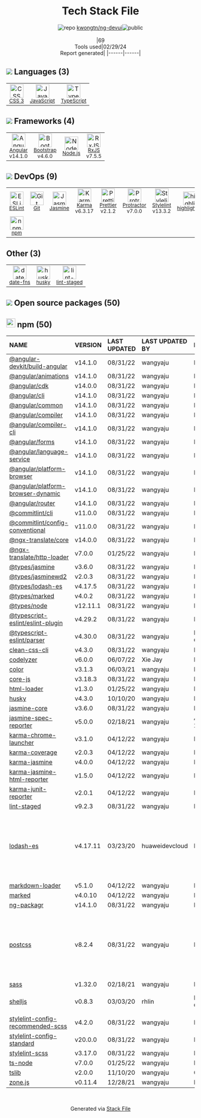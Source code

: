 <!--
&lt;--- Readme.md Snippet without images Start ---&gt;
## Tech Stack
kwongtn/ng-devui is built on the following main stack:

- [JavaScript](https://developer.mozilla.org/en-US/docs/Web/JavaScript) – Languages
- [TypeScript](http://www.typescriptlang.org) – Languages
- [Angular](https://angular.io) – Javascript MVC Frameworks
- [Bootstrap](http://getbootstrap.com/) – Front-End Frameworks
- [Node.js](http://nodejs.org/) – Frameworks (Full Stack)
- [RxJS](http://reactivex.io/rxjs/) – Concurrency Frameworks
- [ESLint](http://eslint.org/) – Code Review
- [Jasmine](http://jasmine.github.io/) – Javascript Testing Framework
- [Karma](http://karma-runner.github.io/) – Browser Testing
- [Prettier](https://prettier.io/) – Code Review
- [Protractor](http://angular.github.io/protractor) – Javascript Testing Framework
- [Stylelint](http://stylelint.io/) – Code Review
- [highlight.js](https://highlightjs.org/) – Text Editor
- [date-fns](https://date-fns.org/) – Javascript Utilities & Libraries

Full tech stack [here](/techstack.md)

&lt;--- Readme.md Snippet without images End ---&gt;

&lt;--- Readme.md Snippet with images Start ---&gt;
## Tech Stack
kwongtn/ng-devui is built on the following main stack:

- <img width='25' height='25' src='https://img.stackshare.io/service/1209/javascript.jpeg' alt='JavaScript'/> [JavaScript](https://developer.mozilla.org/en-US/docs/Web/JavaScript) – Languages
- <img width='25' height='25' src='https://img.stackshare.io/service/1612/bynNY5dJ.jpg' alt='TypeScript'/> [TypeScript](http://www.typescriptlang.org) – Languages
- <img width='25' height='25' src='https://img.stackshare.io/service/3745/cb8U-gL6_400x400.jpg' alt='Angular'/> [Angular](https://angular.io) – Javascript MVC Frameworks
- <img width='25' height='25' src='https://img.stackshare.io/service/1101/C9QJ7V3X.png' alt='Bootstrap'/> [Bootstrap](http://getbootstrap.com/) – Front-End Frameworks
- <img width='25' height='25' src='https://img.stackshare.io/service/1011/n1JRsFeB_400x400.png' alt='Node.js'/> [Node.js](http://nodejs.org/) – Frameworks (Full Stack)
- <img width='25' height='25' src='https://img.stackshare.io/service/1796/984368.png' alt='RxJS'/> [RxJS](http://reactivex.io/rxjs/) – Concurrency Frameworks
- <img width='25' height='25' src='https://img.stackshare.io/service/3337/Q4L7Jncy.jpg' alt='ESLint'/> [ESLint](http://eslint.org/) – Code Review
- <img width='25' height='25' src='https://img.stackshare.io/service/831/7c0b595409af531b9cdeb07f8c513e8b.png' alt='Jasmine'/> [Jasmine](http://jasmine.github.io/) – Javascript Testing Framework
- <img width='25' height='25' src='https://img.stackshare.io/service/1420/TidYGd6a.png' alt='Karma'/> [Karma](http://karma-runner.github.io/) – Browser Testing
- <img width='25' height='25' src='https://img.stackshare.io/service/7035/default_66f265943abed56bcdbfca1c866a4261b1fbb063.jpg' alt='Prettier'/> [Prettier](https://prettier.io/) – Code Review
- <img width='25' height='25' src='https://img.stackshare.io/service/1754/protractor-logo1.png' alt='Protractor'/> [Protractor](http://angular.github.io/protractor) – Javascript Testing Framework
- <img width='25' height='25' src='https://img.stackshare.io/service/5446/V9JsvPul_400x400.jpg' alt='Stylelint'/> [Stylelint](http://stylelint.io/) – Code Review
- <img width='25' height='25' src='https://img.stackshare.io/service/6888/c17e7d9688d86bd9f9506ec1fbd6d200_400x400.png' alt='highlight.js'/> [highlight.js](https://highlightjs.org/) – Text Editor
- <img width='25' height='25' src='https://img.stackshare.io/service/10865/default_5551fb8853689f607a2bc0d5a09355d5a3d52bf0.png' alt='date-fns'/> [date-fns](https://date-fns.org/) – Javascript Utilities & Libraries

Full tech stack [here](/techstack.md)

&lt;--- Readme.md Snippet with images End ---&gt;
-->
<div align="center">

# Tech Stack File
![](https://img.stackshare.io/repo.svg "repo") [kwongtn/ng-devui](https://github.com/kwongtn/ng-devui)![](https://img.stackshare.io/public_badge.svg "public")
<br/><br/>
|69<br/>Tools used|02/29/24 <br/>Report generated|
|------|------|
</div>

## <img src='https://img.stackshare.io/languages.svg'/> Languages (3)
<table><tr>
  <td align='center'>
  <img width='36' height='36' src='https://img.stackshare.io/service/6727/css.png' alt='CSS 3'>
  <br>
  <sub><a href="https://developer.mozilla.org/en-US/docs/Web/CSS/CSS3">CSS 3</a></sub>
  <br>
  <sub></sub>
</td>

<td align='center'>
  <img width='36' height='36' src='https://img.stackshare.io/service/1209/javascript.jpeg' alt='JavaScript'>
  <br>
  <sub><a href="https://developer.mozilla.org/en-US/docs/Web/JavaScript">JavaScript</a></sub>
  <br>
  <sub></sub>
</td>

<td align='center'>
  <img width='36' height='36' src='https://img.stackshare.io/service/1612/bynNY5dJ.jpg' alt='TypeScript'>
  <br>
  <sub><a href="http://www.typescriptlang.org">TypeScript</a></sub>
  <br>
  <sub></sub>
</td>

</tr>
</table>

## <img src='https://img.stackshare.io/frameworks.svg'/> Frameworks (4)
<table><tr>
  <td align='center'>
  <img width='36' height='36' src='https://img.stackshare.io/service/3745/cb8U-gL6_400x400.jpg' alt='Angular'>
  <br>
  <sub><a href="https://angular.io">Angular</a></sub>
  <br>
  <sub>v14.1.0</sub>
</td>

<td align='center'>
  <img width='36' height='36' src='https://img.stackshare.io/service/1101/C9QJ7V3X.png' alt='Bootstrap'>
  <br>
  <sub><a href="http://getbootstrap.com/">Bootstrap</a></sub>
  <br>
  <sub>v4.6.0</sub>
</td>

<td align='center'>
  <img width='36' height='36' src='https://img.stackshare.io/service/1011/n1JRsFeB_400x400.png' alt='Node.js'>
  <br>
  <sub><a href="http://nodejs.org/">Node.js</a></sub>
  <br>
  <sub></sub>
</td>

<td align='center'>
  <img width='36' height='36' src='https://img.stackshare.io/service/1796/984368.png' alt='RxJS'>
  <br>
  <sub><a href="http://reactivex.io/rxjs/">RxJS</a></sub>
  <br>
  <sub>v7.5.5</sub>
</td>

</tr>
</table>

## <img src='https://img.stackshare.io/devops.svg'/> DevOps (9)
<table><tr>
  <td align='center'>
  <img width='36' height='36' src='https://img.stackshare.io/service/3337/Q4L7Jncy.jpg' alt='ESLint'>
  <br>
  <sub><a href="http://eslint.org/">ESLint</a></sub>
  <br>
  <sub></sub>
</td>

<td align='center'>
  <img width='36' height='36' src='https://img.stackshare.io/service/1046/git.png' alt='Git'>
  <br>
  <sub><a href="http://git-scm.com/">Git</a></sub>
  <br>
  <sub></sub>
</td>

<td align='center'>
  <img width='36' height='36' src='https://img.stackshare.io/service/831/7c0b595409af531b9cdeb07f8c513e8b.png' alt='Jasmine'>
  <br>
  <sub><a href="http://jasmine.github.io/">Jasmine</a></sub>
  <br>
  <sub></sub>
</td>

<td align='center'>
  <img width='36' height='36' src='https://img.stackshare.io/service/1420/TidYGd6a.png' alt='Karma'>
  <br>
  <sub><a href="http://karma-runner.github.io/">Karma</a></sub>
  <br>
  <sub>v6.3.17</sub>
</td>

<td align='center'>
  <img width='36' height='36' src='https://img.stackshare.io/service/7035/default_66f265943abed56bcdbfca1c866a4261b1fbb063.jpg' alt='Prettier'>
  <br>
  <sub><a href="https://prettier.io/">Prettier</a></sub>
  <br>
  <sub>v2.1.2</sub>
</td>

<td align='center'>
  <img width='36' height='36' src='https://img.stackshare.io/service/1754/protractor-logo1.png' alt='Protractor'>
  <br>
  <sub><a href="http://angular.github.io/protractor">Protractor</a></sub>
  <br>
  <sub>v7.0.0</sub>
</td>

<td align='center'>
  <img width='36' height='36' src='https://img.stackshare.io/service/5446/V9JsvPul_400x400.jpg' alt='Stylelint'>
  <br>
  <sub><a href="http://stylelint.io/">Stylelint</a></sub>
  <br>
  <sub>v13.3.2</sub>
</td>

<td align='center'>
  <img width='36' height='36' src='https://img.stackshare.io/service/6888/c17e7d9688d86bd9f9506ec1fbd6d200_400x400.png' alt='highlight.js'>
  <br>
  <sub><a href="https://highlightjs.org/">highlight.js</a></sub>
  <br>
  <sub></sub>
</td>

</tr>
<tr>
  <td align='center'>
  <img width='36' height='36' src='https://img.stackshare.io/service/1120/lejvzrnlpb308aftn31u.png' alt='npm'>
  <br>
  <sub><a href="https://www.npmjs.com/">npm</a></sub>
  <br>
  <sub></sub>
</td>

</tr>
</table>

## Other (3)
<table><tr>
  <td align='center'>
  <img width='36' height='36' src='https://img.stackshare.io/service/10865/default_5551fb8853689f607a2bc0d5a09355d5a3d52bf0.png' alt='date-fns'>
  <br>
  <sub><a href="https://date-fns.org/">date-fns</a></sub>
  <br>
  <sub></sub>
</td>

<td align='center'>
  <img width='36' height='36' src='https://img.stackshare.io/service/9527/5502029.jpeg' alt='husky'>
  <br>
  <sub><a href="https://github.com/typicode/husky">husky</a></sub>
  <br>
  <sub></sub>
</td>

<td align='center'>
  <img width='36' height='36' src='https://img.stackshare.io/service/10577/11071.jpeg' alt='lint-staged'>
  <br>
  <sub><a href="https://github.com/okonet/lint-staged">lint-staged</a></sub>
  <br>
  <sub></sub>
</td>

</tr>
</table>


## <img src='https://img.stackshare.io/group.svg' /> Open source packages (50)</h2>

## <img width='24' height='24' src='https://img.stackshare.io/service/1120/lejvzrnlpb308aftn31u.png'/> npm (50)

|NAME|VERSION|LAST UPDATED|LAST UPDATED BY|LICENSE|VULNERABILITIES|
|:------|:------|:------|:------|:------|:------|
|[@angular-devkit/build-angular](https://www.npmjs.com/@angular-devkit/build-angular)|v14.1.0|08/31/22|wangyaju |MIT|N/A|
|[@angular/animations](https://www.npmjs.com/@angular/animations)|v14.1.0|08/31/22|wangyaju |MIT|N/A|
|[@angular/cdk](https://www.npmjs.com/@angular/cdk)|v14.0.0|08/31/22|wangyaju |MIT|N/A|
|[@angular/cli](https://www.npmjs.com/@angular/cli)|v14.1.0|08/31/22|wangyaju |MIT|N/A|
|[@angular/common](https://www.npmjs.com/@angular/common)|v14.1.0|08/31/22|wangyaju |MIT|N/A|
|[@angular/compiler](https://www.npmjs.com/@angular/compiler)|v14.1.0|08/31/22|wangyaju |MIT|N/A|
|[@angular/compiler-cli](https://www.npmjs.com/@angular/compiler-cli)|v14.1.0|08/31/22|wangyaju |MIT|N/A|
|[@angular/forms](https://www.npmjs.com/@angular/forms)|v14.1.0|08/31/22|wangyaju |MIT|N/A|
|[@angular/language-service](https://www.npmjs.com/@angular/language-service)|v14.1.0|08/31/22|wangyaju |MIT|N/A|
|[@angular/platform-browser](https://www.npmjs.com/@angular/platform-browser)|v14.1.0|08/31/22|wangyaju |MIT|N/A|
|[@angular/platform-browser-dynamic](https://www.npmjs.com/@angular/platform-browser-dynamic)|v14.1.0|08/31/22|wangyaju |MIT|N/A|
|[@angular/router](https://www.npmjs.com/@angular/router)|v14.1.0|08/31/22|wangyaju |MIT|N/A|
|[@commitlint/cli](https://www.npmjs.com/@commitlint/cli)|v11.0.0|08/31/22|wangyaju |MIT|N/A|
|[@commitlint/config-conventional](https://www.npmjs.com/@commitlint/config-conventional)|v11.0.0|08/31/22|wangyaju |MIT|N/A|
|[@ngx-translate/core](https://www.npmjs.com/@ngx-translate/core)|v14.0.0|08/31/22|wangyaju |MIT|N/A|
|[@ngx-translate/http-loader](https://www.npmjs.com/@ngx-translate/http-loader)|v7.0.0|01/25/22|wangyaju |MIT|N/A|
|[@types/jasmine](https://www.npmjs.com/@types/jasmine)|v3.6.0|08/31/22|wangyaju |MIT|N/A|
|[@types/jasminewd2](https://www.npmjs.com/@types/jasminewd2)|v2.0.3|08/31/22|wangyaju |MIT|N/A|
|[@types/lodash-es](https://www.npmjs.com/@types/lodash-es)|v4.17.5|08/31/22|wangyaju |MIT|N/A|
|[@types/marked](https://www.npmjs.com/@types/marked)|v4.0.2|08/31/22|wangyaju |MIT|N/A|
|[@types/node](https://www.npmjs.com/@types/node)|v12.11.1|08/31/22|wangyaju |MIT|N/A|
|[@typescript-eslint/eslint-plugin](https://www.npmjs.com/@typescript-eslint/eslint-plugin)|v4.29.2|08/31/22|wangyaju |MIT|N/A|
|[@typescript-eslint/parser](https://www.npmjs.com/@typescript-eslint/parser)|v4.30.0|08/31/22|wangyaju |BSD-2-Clause|N/A|
|[clean-css-cli](https://www.npmjs.com/clean-css-cli)|v4.3.0|08/31/22|wangyaju |MIT|N/A|
|[codelyzer](https://www.npmjs.com/codelyzer)|v6.0.0|06/07/22|Xie Jay |MIT|N/A|
|[color](https://www.npmjs.com/color)|v3.1.3|06/03/21|wangyaju |MIT|N/A|
|[core-js](https://www.npmjs.com/core-js)|v3.18.3|08/31/22|wangyaju |MIT|N/A|
|[html-loader](https://www.npmjs.com/html-loader)|v1.3.0|01/25/22|wangyaju |MIT|N/A|
|[husky](https://www.npmjs.com/husky)|v4.3.0|10/10/20|wangyaju |MIT|N/A|
|[jasmine-core](https://www.npmjs.com/jasmine-core)|v3.6.0|08/31/22|wangyaju |MIT|N/A|
|[jasmine-spec-reporter](https://www.npmjs.com/jasmine-spec-reporter)|v5.0.0|02/18/21|wangyaju |Apache-2.0|N/A|
|[karma-chrome-launcher](https://www.npmjs.com/karma-chrome-launcher)|v3.1.0|04/12/22|wangyaju |MIT|N/A|
|[karma-coverage](https://www.npmjs.com/karma-coverage)|v2.0.3|04/12/22|wangyaju |MIT|N/A|
|[karma-jasmine](https://www.npmjs.com/karma-jasmine)|v4.0.0|04/12/22|wangyaju |MIT|N/A|
|[karma-jasmine-html-reporter](https://www.npmjs.com/karma-jasmine-html-reporter)|v1.5.0|04/12/22|wangyaju |MIT|N/A|
|[karma-junit-reporter](https://www.npmjs.com/karma-junit-reporter)|v2.0.1|04/12/22|wangyaju |MIT|N/A|
|[lint-staged](https://www.npmjs.com/lint-staged)|v9.2.3|08/31/22|wangyaju |MIT|N/A|
|[lodash-es](https://www.npmjs.com/lodash-es)|v4.17.11|03/23/20|huaweidevcloud |MIT|[CVE-2019-10744](https://github.com/advisories/GHSA-jf85-cpcp-j695) (Critical)<br/>[CVE-2020-8203](https://github.com/advisories/GHSA-p6mc-m468-83gw) (High)<br/>[CVE-2021-23337](https://github.com/advisories/GHSA-35jh-r3h4-6jhm) (High)<br/>[CVE-2020-28500](https://github.com/advisories/GHSA-29mw-wpgm-hmr9) (Moderate)|
|[markdown-loader](https://www.npmjs.com/markdown-loader)|v5.1.0|04/12/22|wangyaju |MIT|N/A|
|[marked](https://www.npmjs.com/marked)|v4.0.10|04/12/22|wangyaju |MIT|N/A|
|[ng-packagr](https://www.npmjs.com/ng-packagr)|v14.1.0|08/31/22|wangyaju |MIT|N/A|
|[postcss](https://www.npmjs.com/postcss)|v8.2.4|08/31/22|wangyaju |MIT|[CVE-2023-44270](https://github.com/advisories/GHSA-7fh5-64p2-3v2j) (Moderate)<br/>[CVE-2021-23382](https://github.com/advisories/GHSA-566m-qj78-rww5) (Moderate)<br/>[CVE-2021-23368](https://github.com/advisories/GHSA-hwj9-h5mp-3pm3) (Moderate)|
|[sass](https://www.npmjs.com/sass)|v1.32.0|02/18/21|wangyaju |MIT|N/A|
|[shelljs](https://www.npmjs.com/shelljs)|v0.8.3|03/03/20|rhlin |BSD-3-Clause|[CVE-2022-0144](https://github.com/advisories/GHSA-4rq4-32rv-6wp6) (High)<br/>[](https://github.com/advisories/GHSA-64g7-mvw6-v9qj) (Moderate)|
|[stylelint-config-recommended-scss](https://www.npmjs.com/stylelint-config-recommended-scss)|v4.2.0|08/31/22|wangyaju |MIT|N/A|
|[stylelint-config-standard](https://www.npmjs.com/stylelint-config-standard)|v20.0.0|08/31/22|wangyaju |MIT|N/A|
|[stylelint-scss](https://www.npmjs.com/stylelint-scss)|v3.17.0|08/31/22|wangyaju |MIT|N/A|
|[ts-node](https://www.npmjs.com/ts-node)|v7.0.0|01/25/22|wangyaju |MIT|N/A|
|[tslib](https://www.npmjs.com/tslib)|v2.0.0|11/10/20|wangyaju |0BSD|N/A|
|[zone.js](https://www.npmjs.com/zone.js)|v0.11.4|12/28/21|wangyaju |MIT|N/A|

<br/>
<div align='center'>

Generated via [Stack File](https://github.com/marketplace/stack-file)
